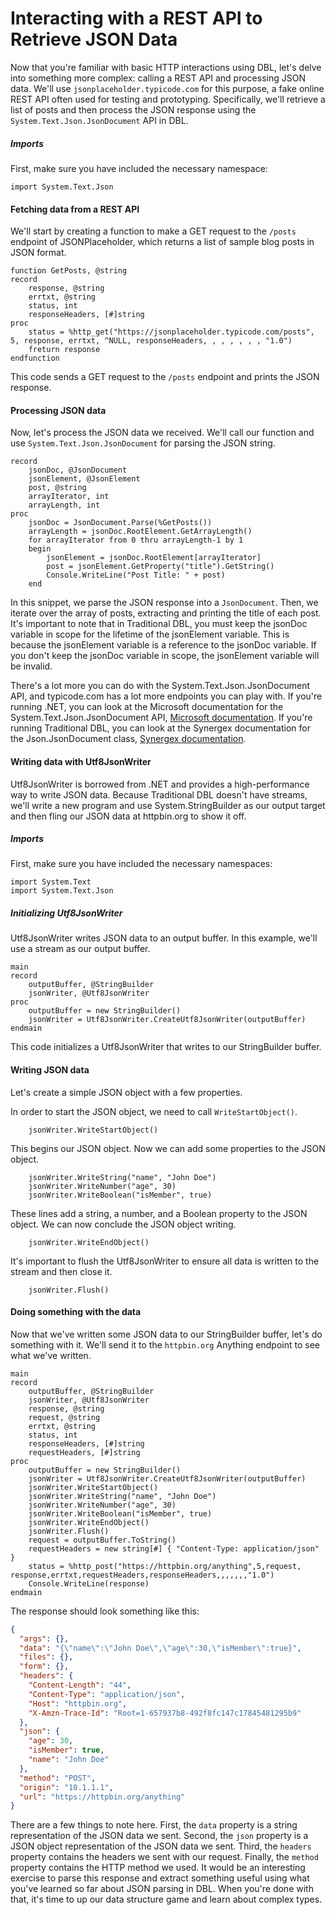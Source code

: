 # Interacting with a REST API to Retrieve JSON Data

Now that you're familiar with basic HTTP interactions using DBL, let's delve into something more complex: calling a REST API and processing JSON data. We'll use `jsonplaceholder.typicode.com` for this purpose, a fake online REST API often used for testing and prototyping. Specifically, we'll retrieve a list of posts and then process the JSON response using the `System.Text.Json.JsonDocument` API in DBL.

##### Imports
First, make sure you have included the necessary namespace:

```dbl
import System.Text.Json
```

#### Fetching data from a REST API

We'll start by creating a function to make a GET request to the `/posts` endpoint of JSONPlaceholder, which returns a list of sample blog posts in JSON format.

```dbl
function GetPosts, @string
record
    response, @string
    errtxt, @string
    status, int
    responseHeaders, [#]string
proc
    status = %http_get("https://jsonplaceholder.typicode.com/posts", 5, response, errtxt, ^NULL, responseHeaders, , , , , , , "1.0")
    freturn response
endfunction
```

This code sends a GET request to the `/posts` endpoint and prints the JSON response.

#### Processing JSON data

Now, let's process the JSON data we received. We'll call our function and use `System.Text.Json.JsonDocument` for parsing the JSON string.

```dbl
record
    jsonDoc, @JsonDocument
    jsonElement, @JsonElement
    post, @string
    arrayIterator, int
    arrayLength, int
proc
    jsonDoc = JsonDocument.Parse(%GetPosts())
    arrayLength = jsonDoc.RootElement.GetArrayLength()
    for arrayIterator from 0 thru arrayLength-1 by 1
    begin
        jsonElement = jsonDoc.RootElement[arrayIterator]
        post = jsonElement.GetProperty("title").GetString()
        Console.WriteLine("Post Title: " + post)
    end
```

In this snippet, we parse the JSON response into a `JsonDocument`. Then, we iterate over the array of posts, extracting and printing the title of each post. It's important to note that in Traditional DBL, you must keep the jsonDoc variable in scope for the lifetime of the jsonElement variable. This is because the jsonElement variable is a reference to the jsonDoc variable. If you don't keep the jsonDoc variable in scope, the jsonElement variable will be invalid.

There's a lot more you can do with the System.Text.Json.JsonDocument API<!--should this be class instead of API?-->, and typicode.com has a lot more endpoints you can play with. If you're running .NET, you can look at the Microsoft documentation for the System.Text.Json.JsonDocument API<!--class?-->, [Microsoft documentation](https://docs.microsoft.com/en-us/dotnet/api/system.text.json.jsondocument?view=net-5.0). If you're running Traditional DBL, you can look at the Synergex documentation for the Json.JsonDocument class, [Synergex documentation](https://www.synergex.com/docs/versions/v121/index.htm#lrm/lrmChap10JSONJSONDOCUMENT.htm).

#### Writing data with Utf8JsonWriter
Utf8JsonWriter is borrowed from .NET and provides a high-performance way to write JSON data. Because Traditional DBL doesn't have streams,<!--explain what streams are and why they are necessary--> we'll write a new program and use System.StringBuilder as our output target and then fling our JSON data at httpbin.org to show it off.

##### Imports
First, make sure you have included the necessary namespaces:

```dbl
import System.Text
import System.Text.Json
```

##### Initializing Utf8JsonWriter

Utf8JsonWriter writes JSON data to an output buffer. In this example, we'll use a stream as our output buffer.

```dbl
main
record
    outputBuffer, @StringBuilder
    jsonWriter, @Utf8JsonWriter
proc
    outputBuffer = new StringBuilder()
    jsonWriter = Utf8JsonWriter.CreateUtf8JsonWriter(outputBuffer)
endmain
```

This code initializes a Utf8JsonWriter that writes to our StringBuilder buffer.

#### Writing JSON data

Let's create a simple JSON object with a few properties. 

In order to start the JSON object, we need to call `WriteStartObject()`.

```dbl,ignore,does_not_compile
    jsonWriter.WriteStartObject()
```

This begins our JSON object. Now we can add some properties to the JSON object.

```dbl,ignore,does_not_compile
    jsonWriter.WriteString("name", "John Doe")
    jsonWriter.WriteNumber("age", 30)
    jsonWriter.WriteBoolean("isMember", true)
```

These lines add a string, a number, and a Boolean property to the JSON object. We can now conclude the JSON object writing.

```dbl,ignore,does_not_compile
    jsonWriter.WriteEndObject()
```
It's important to flush the Utf8JsonWriter to ensure all data is written to the stream and then close it.

```dbl,ignore,does_not_compile
    jsonWriter.Flush()
```

#### Doing something with the data
Now that we've written some JSON data to our StringBuilder buffer, let's do something with it. We'll send it to the `httpbin.org` Anything endpoint to see what we've written.

```dbl
main
record
    outputBuffer, @StringBuilder
    jsonWriter, @Utf8JsonWriter
    response, @string
    request, @string
    errtxt, @string
    status, int
    responseHeaders, [#]string
    requestHeaders, [#]string
proc
    outputBuffer = new StringBuilder()
    jsonWriter = Utf8JsonWriter.CreateUtf8JsonWriter(outputBuffer)
    jsonWriter.WriteStartObject()
    jsonWriter.WriteString("name", "John Doe")
    jsonWriter.WriteNumber("age", 30)
    jsonWriter.WriteBoolean("isMember", true)
    jsonWriter.WriteEndObject()
    jsonWriter.Flush()
    request = outputBuffer.ToString()
    requestHeaders = new string[#] { "Content-Type: application/json" }
    status = %http_post("https://httpbin.org/anything",5,request, response,errtxt,requestHeaders,responseHeaders,,,,,,,"1.0")
    Console.WriteLine(response)
endmain
```

The response should look something like this:
```json
{
  "args": {},
  "data": "{\"name\":\"John Doe\",\"age\":30,\"isMember\":true}",
  "files": {},
  "form": {},
  "headers": {
    "Content-Length": "44",
    "Content-Type": "application/json",
    "Host": "httpbin.org",
    "X-Amzn-Trace-Id": "Root=1-657937b8-492f8fc147c17845481295b9"
  },
  "json": {
    "age": 30,
    "isMember": true,
    "name": "John Doe"
  },
  "method": "POST",
  "origin": "10.1.1.1",
  "url": "https://httpbin.org/anything"
}
```

There are a few things to note here. First, the `data` property is a string representation of the JSON data we sent. Second, the `json` property is a JSON object representation of the JSON data we sent. Third, the `headers` property contains the headers we sent with our request. Finally, the `method` property contains the HTTP method we used. It would be an interesting exercise to parse this response and extract something useful using what you've learned so far about JSON parsing in DBL. When you're done with that, it's time to up our data structure game and learn about complex types.